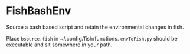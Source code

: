 FishBashEnv
===========

Source a bash based script and retain the environmental changes in fish.

Place `bsource.fish` in ~/.config/fish/functions. `envToFish.py` should be executable and sit somewhere in your path.
